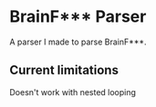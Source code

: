 # BrainF*** Parser
A parser I made to parse BrainF***.
## Current limitations
Doesn't work with nested looping